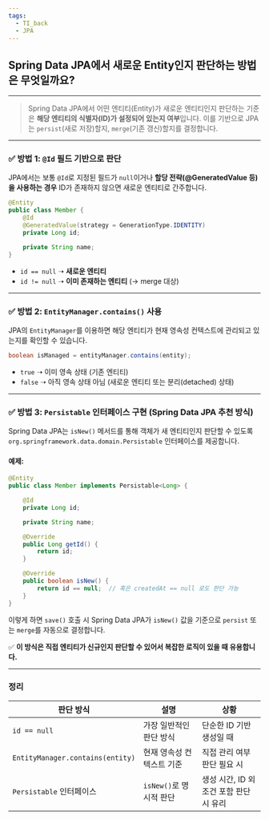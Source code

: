 ```yaml
---
tags:
  - TI_back
  - JPA
---
```

## Spring Data JPA에서 새로운 Entity인지 판단하는 방법은 무엇일까요?

---

>Spring Data JPA에서 어떤 엔티티(Entity)가 새로운 엔티티인지 판단하는 기준은 **해당 엔티티의 식별자(ID)가 설정되어 있는지 여부**입니다. 이를 기반으로 JPA는 `persist`(새로 저장)할지, `merge`(기존 갱신)할지를 결정합니다.

---

### ✅ 방법 1: `@Id` 필드 기반으로 판단

JPA에서는 보통 `@Id`로 지정된 필드가 `null`이거나 **할당 전략(@GeneratedValue 등)을 사용하는 경우** ID가 존재하지 않으면 새로운 엔티티로 간주합니다.

```java
@Entity
public class Member {
    @Id
    @GeneratedValue(strategy = GenerationType.IDENTITY)
    private Long id;

    private String name;
}

```

- `id == null` ➝ **새로운 엔티티**
- `id != null` ➝ **이미 존재하는 엔티티** (→ merge 대상)

---

### ✅ 방법 2: `EntityManager.contains()` 사용

JPA의 `EntityManager`를 이용하면 해당 엔티티가 현재 영속성 컨텍스트에 관리되고 있는지를 확인할 수 있습니다.

```java
boolean isManaged = entityManager.contains(entity);
```

- `true` ➝ 이미 영속 상태 (기존 엔티티)
- `false` ➝ 아직 영속 상태 아님 (새로운 엔티티 또는 분리(detached) 상태)

---

### ✅ 방법 3: `Persistable` 인터페이스 구현 (Spring Data JPA 추천 방식)

Spring Data JPA는 `isNew()` 메서드를 통해 객체가 새 엔티티인지 판단할 수 있도록 `org.springframework.data.domain.Persistable` 인터페이스를 제공합니다.

#### 예제:

```java
@Entity
public class Member implements Persistable<Long> {

    @Id
    private Long id;

    private String name;

    @Override
    public Long getId() {
        return id;
    }

    @Override
    public boolean isNew() {
        return id == null;  // 혹은 createdAt == null 로도 판단 가능
    }
}

```

이렇게 하면 `save()` 호출 시 Spring Data JPA가 `isNew()` 값을 기준으로 `persist` 또는 `merge`를 자동으로 결정합니다.

✅ **이 방식은 직접 엔티티가 신규인지 판단할 수 있어서 복잡한 로직이 있을 때 유용합니다.**

---

### 정리

|판단 방식|설명|상황|
|---|---|---|
|`id == null`|가장 일반적인 판단 방식|단순한 ID 기반 생성일 때|
|`EntityManager.contains(entity)`|현재 영속성 컨텍스트 기준|직접 관리 여부 판단 필요 시|
|`Persistable` 인터페이스|`isNew()`로 명시적 판단|생성 시간, ID 외 조건 포함 판단 시 유리|